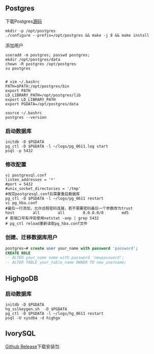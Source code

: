 ## Postgres
下载Postgres[源码](http://www.postgresql.org/ftp/source/)
```
mkdir -p /opt/postgres
./configure --prefix=/opt/postgres && make -j 8 && make install
```
添加用户
```
useradd -m postgres; passwd postgres;
mkdir /opt/postgres/data
chown -R postgres /opt/postgres
su postgres


# vim ~/.bashrc
PATH=$PATH:/opt/postgres/bin
export PATH
LD_LIBRARY_PATH=/opt/postgres/lib
export LD_LIBRARY_PATH
export PGDATA=/opt/postgres/data

source ~/.bashrc
postgres --version
```
### 启动数据库
```
initdb -D $PGDATA
pg_ctl -D $PGDATA -l ~/logs/pg_0611.log start
psql -p 5432 
```
### 修改配置
```
vi postgresql.conf
listen_addresses = '*'
#port = 5432
#unix_socket_directories = '/tmp'
#改完postgresql.conf后需要重启数据库
pg_ctl -D $PGDATA -l ~/logs/pg_0611 restart
vi pg_hba.conf
#最后一行添加，允许远程密码连接，若不需要密码最后一个参数改为trust
host        all        all        0.0.0.0/0        md5
# 若端口号有冲突使用netstat -anp | grep 5432
# pg_ctl reload重新读取pg_hba.conf文件
```

### 创建、迁移数据库用户
```sql
postgres=# create user your_name with password 'password';
CREATE ROLE
-- ALTER your_name name with password 'newpassword'; 
-- ALTER TABLE your_table_name OWNER TO new_username;
```
## HighgoDB

### 启动数据库
```shell
initdb -D $PGDATA
hg_sslkeygen.sh  -D $PGDATA
pg_ctl -D $PGDATA -l ~/logs/hg_0611 restart
psql -U sysdba -d highgo
``` 

## IvorySQL
[Github Release](https://github.com/IvorySQL/IvorySQL/releases)下载安装包


<!-- ##{"script":"<script src='https://blog.meekdai.com/Gmeek/plugins/GmeekTOC.js'></script>"}## -->
